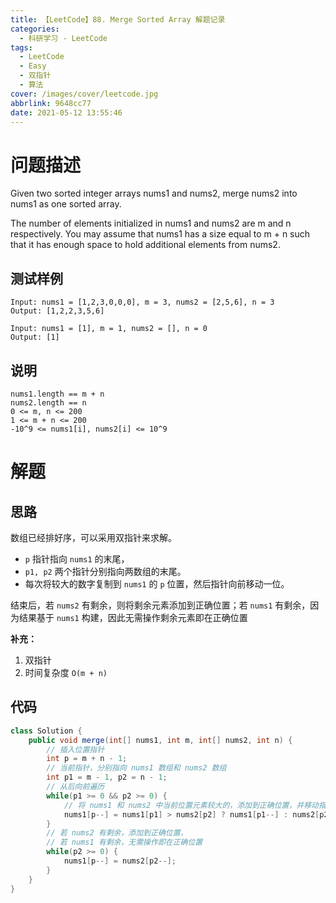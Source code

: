 ```yaml
---
title: 【LeetCode】88. Merge Sorted Array 解题记录
categories:
  - 科研学习 - LeetCode
tags:
  - LeetCode
  - Easy
  - 双指针
  - 算法
cover: /images/cover/leetcode.jpg
abbrlink: 9648cc77
date: 2021-05-12 13:55:46
---
```


# 问题描述

Given two sorted integer arrays nums1 and nums2, merge nums2 into nums1 as one sorted array.

The number of elements initialized in nums1 and nums2 are m and n respectively. You may assume that nums1 has a size equal to m + n such that it has enough space to hold additional elements from nums2.

## 测试样例

```
Input: nums1 = [1,2,3,0,0,0], m = 3, nums2 = [2,5,6], n = 3
Output: [1,2,2,3,5,6]
```

```
Input: nums1 = [1], m = 1, nums2 = [], n = 0
Output: [1]
```

## 说明

```
nums1.length == m + n
nums2.length == n
0 <= m, n <= 200
1 <= m + n <= 200
-10^9 <= nums1[i], nums2[i] <= 10^9
```

# 解题

## 思路

数组已经排好序，可以采用双指针来求解。

- `p` 指针指向 `nums1` 的末尾，
- `p1, p2` 两个指针分别指向两数组的末尾。
- 每次将较大的数字复制到 `nums1` 的 `p` 位置，然后指针向前移动一位。

结束后，若 `nums2` 有剩余，则将剩余元素添加到正确位置；若 `nums1` 有剩余，因为结果基于 `nums1` 构建，因此无需操作剩余元素即在正确位置

**补充：**

1. 双指针
1. 时间复杂度 `O(m + n)`

## 代码

```java
class Solution {
    public void merge(int[] nums1, int m, int[] nums2, int n) {
        // 插入位置指针
        int p = m + n - 1;        
        // 当前指针，分别指向 nums1 数组和 nums2 数组
        int p1 = m - 1, p2 = n - 1;
        // 从后向前遍历
        while(p1 >= 0 && p2 >= 0) {
            // 将 nums1 和 nums2 中当前位置元素较大的，添加到正确位置，并移动指针
            nums1[p--] = nums1[p1] > nums2[p2] ? nums1[p1--] : nums2[p2--];
        }
        // 若 nums2 有剩余，添加到正确位置，
        // 若 nums1 有剩余，无需操作即在正确位置
        while(p2 >= 0) {
            nums1[p--] = nums2[p2--];
        }
    }
}
```
